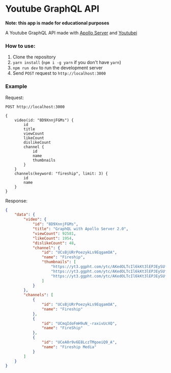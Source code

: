 # Youtube GraphQL API

**Note: this app is made for educational purposes**

A Youtube GraphQL API made with [Apollo Server](https://www.apollographql.com/docs/apollo-server) and [Youtubei](https://youtubei.netlify.app/)

### How to use:

1. Clone the repository
2. `yarn install` (`npm i -g yarn` if you don't have `yarn`)
3. `npm run dev` to run the development server
4. Send `POST` request to `http://localhost:3000`

### Example

Request:

`POST http://localhost:3000`

```gql
{
	video(id: "8D9XnnjFGMs") {
		id
		title
		viewCount
		likeCount
		dislikeCount
		channel {
			id
			name
			thumbnails
		}
	}
	channels(keyword: "fireship", limit: 3) {
		id
		name
	}
}
```

Response:

```json
{
	"data": {
		"video": {
			"id": "8D9XnnjFGMs",
			"title": "GraphQL with Apollo Server 2.0",
			"viewCount": 92581,
			"likeCount": 1954,
			"dislikeCount": 48,
			"channel": {
				"id": "UCsBjURrPoezykLs9EqgamOA",
				"name": "Fireship",
				"thumbnails": [
					"https://yt3.ggpht.com/ytc/AKedOLTcIl6kKt3lEPJEySUf_hpHiKDKiFeo9eWPReLysQ=s48-c-k-c0x00ffffff-no-rj",
					"https://yt3.ggpht.com/ytc/AKedOLTcIl6kKt3lEPJEySUf_hpHiKDKiFeo9eWPReLysQ=s88-c-k-c0x00ffffff-no-rj",
					"https://yt3.ggpht.com/ytc/AKedOLTcIl6kKt3lEPJEySUf_hpHiKDKiFeo9eWPReLysQ=s176-c-k-c0x00ffffff-no-rj"
				]
			}
		},
		"channels": [
			{
				"id": "UCsBjURrPoezykLs9EqgamOA",
				"name": "Fireship"
			},
			{
				"id": "UCmqIdoFmH9uN_-raxivUcXQ",
				"name": "FireShip"
			},
			{
				"id": "UCeA0r9v6E8LczTMgoeiQ9_A",
				"name": "Fireship Media"
			}
		]
	}
}
```
